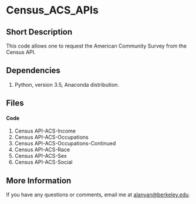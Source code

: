 # Census_ACS_APIs
## Short Description

This code allows one to request the American Community Survey from the Census API.

## Dependencies

1. Python, version 3.5, Anaconda distribution.

## Files
    
#### Code

1. Census API-ACS-Income
2. Census API-ACS-Occupations
3. Census API-ACS-Occupations-Continued
4. Census API-ACS-Race
5. Census API-ACS-Sex
6. Census API-ACS-Social

## More Information

If you have any questions or comments, email me at alanyan@berkeley.edu.

